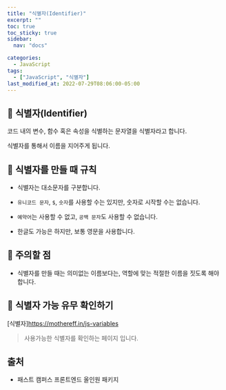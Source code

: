 ```yaml
---
title: "식별자(Identifier)"
excerpt: ""
toc: true
toc_sticky: true
sidebar:
  nav: "docs"

categories:
  - JavaScript
tags:
  - ["JavaScript", "식별자"]
last_modified_at: 2022-07-29T08:06:00-05:00
---
```


## 📄 식별자(Identifier)

코드 내의 변수, 함수 혹은 속성을 식별하는 문자열을 식별자라고 합니다.

식별자를 통해서 이름을 지어주게 됩니다.

## 📄 식별자를 만들 때 규칙

- 식별자는 대소문자를 구분합니다.

- `유니코드 문자`, `$`, `숫자`를 사용할 수는 있지만, 숫자로 시작할 수는 없습니다.

- `예약어`는 사용할 수 없고, `공백 문자`도 사용할 수 없습니다.

- 한글도 가능은 하지만, 보통 영문을 사용합니다.

## 📄 주의할 점

- 식별자를 만들 때는 의미없는 이름보다는, 역할에 맞는 적절한 이름을 짓도록 해야합니다.

## 📄 식별자 가능 유무 확인하기

[식별자]https://mothereff.in/js-variables<br>

> 사용가능한 식별자를 확인하는 페이지 입니다.

## 출처

- 패스트 캠퍼스 프론트엔드 올인원 패키지
